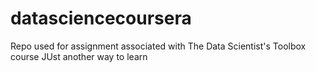 # datasciencecoursera
Repo  used for assignment associated with The Data Scientist's Toolbox course
JUst another way to learn
